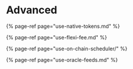 # Advanced

{% page-ref page="use-native-tokens.md" %}

{% page-ref page="use-flexi-fee.md" %}

{% page-ref page="use-on-chain-scheduler/" %}

{% page-ref page="use-oracle-feeds.md" %}



